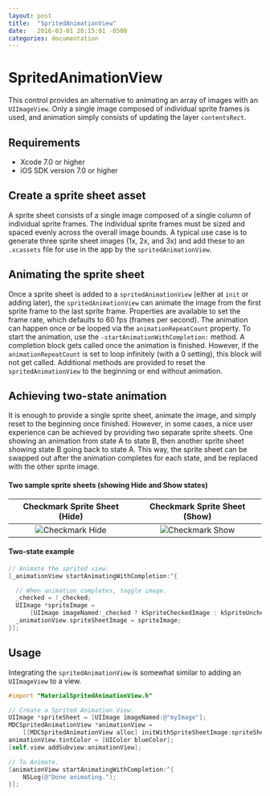 ```yaml
---
layout: post
title:  "SpritedAnimationView"
date:   2016-03-01 20:15:01 -0500
categories: documentation
---
```

# SpritedAnimationView

This control provides an alternative to animating an array of images with an `UIImageView`. Only a
single image composed of individual sprite frames is used, and animation simply consists of
updating the layer `contentsRect`.

## Requirements

- Xcode 7.0 or higher
- iOS SDK version 7.0 or higher

## Create a sprite sheet asset

A sprite sheet consists of a single image composed of a single column of individual sprite frames.
The individual sprite frames must be sized and spaced evenly across the overall image bounds. A
typical use case is to generate three sprite sheet images (1x, 2x, and 3x) and add these to an
`.xcassets` file for use in the app by the `spritedAnimationView`.

## Animating the sprite sheet

Once a sprite sheet is added to a `spritedAnimationView` (either at `init` or adding later), the
`spritedAnimationView` can animate the image from the first sprite frame to the last sprite frame.
Properties are available to set the frame rate, which defaults to 60 fps (frames per second). The
animation can happen once or be looped via the `animationRepeatCount` property. To start the
animation, use the `-startAnimationWithCompletion:` method. A completion block gets called once
the animation is finished. However, if the `animationRepeatCount` is set to loop infinitely (with
a 0 setting), this block will not get called. Additional methods are provided to reset the
`spritedAnimationView` to the beginning or end without animation.

## Achieving two-state animation

It is enough to provide a single sprite sheet, animate the image, and simply reset to the beginning
once finished. However, in some cases, a nice user experience can be achieved by providing two
separate sprite sheets. One showing an animation from state A to state B, then another sprite sheet
showing state B going back to state A. This way, the sprite sheet can be swapped out after the
animation completes for each state, and be replaced with the other sprite image.

#### Two sample sprite sheets (showing Hide and Show states)

| Checkmark Sprite Sheet (Hide) | Checkmark Sprite Sheet (Show) |
| :---------------------------: | :---------------------------: |
| ![Checkmark Hide](examples/SpritedAnimationViewExample/Assets.xcassets/mdc_sprite_check__hide.imageset/mdc_sprite_check__hide.png) | ![Checkmark Show](examples/SpritedAnimationViewExample/Assets.xcassets/mdc_sprite_check__show.imageset/mdc_sprite_check__show.png) |

#### Two-state example

```objectivec
// Animate the sprited view.
[_animationView startAnimatingWithCompletion:^{

  // When animation completes, toggle image.
  _checked = !_checked;
  UIImage *spriteImage =
      [UIImage imageNamed:_checked ? kSpriteCheckedImage : kSpriteUncheckedImage];
  _animationView.spriteSheetImage = spriteImage;
}];
```

## Usage

Integrating the `spritedAnimationView` is somewhat similar to adding an `UIImageView` to a view.

```objectivec
#import "MaterialSpritedAnimationView.h"

// Create a Sprited Animation View.
UIImage *spriteSheet = [UIImage imageNamed:@"myImage"];
MDCSpritedAnimationView *animationView =
    [[MDCSpritedAnimationView alloc] initWithSpriteSheetImage:spriteSheet];
animationView.tintColor = [UIColor blueColor];
[self.view addSubview:animationView];

// To Animate.
[animationView startAnimatingWithCompletion:^{
    NSLog(@"Done animating.");
}];
```
